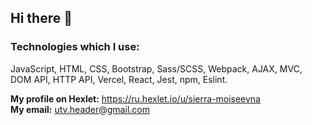 ## Hi there 👋
### Technologies which I use:  
JavaScript, HTML, CSS, Bootstrap, Sass/SCSS, Webpack, AJAX, MVC, DOM API, HTTP API, Vercel, React, Jest, npm, Eslint.

**My profile on Hexlet:** https://ru.hexlet.io/u/sierra-moiseevna  
**My email:** utv.header@gmail.com

<!--
**ElenaManukyan/ElenaManukyan** is a ✨ _special_ ✨ repository because its `README.md` (this file) appears on your GitHub profile.

Here are some ideas to get you started:

- 🔭 I’m currently working on ...
- 🌱 I’m currently learning ...
- 👯 I’m looking to collaborate on ...
- 🤔 I’m looking for help with ...
- 💬 Ask me about ...
- 📫 How to reach me: ...
- 😄 Pronouns: ...
- ⚡ Fun fact: ...
-->
